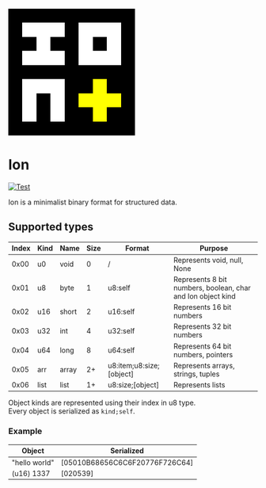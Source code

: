 ![icon](../data/icon.png)

# Ion

[![Test](https://github.com/rtnl/ion/actions/workflows/test.yml/badge.svg)](https://github.com/rtnl/ion/actions/workflows/test.yml)

Ion is a minimalist binary format for structured data.

## Supported types

| Index | Kind | Name  | Size | Format                   | Purpose                                                     |
|-------|------|-------|------|--------------------------|-------------------------------------------------------------|
| 0x00  | u0   | void  | 0    | /                        | Represents void, null, None                                 |
| 0x01  | u8   | byte  | 1    | u8:self                  | Represents 8 bit numbers, boolean, char and Ion object kind |
| 0x02  | u16  | short | 2    | u16:self                 | Represents 16 bit numbers                                   |
| 0x03  | u32  | int   | 4    | u32:self                 | Represents 32 bit numbers                                   |
| 0x04  | u64  | long  | 8    | u64:self                 | Represents 64 bit numbers, pointers                         |
| 0x05  | arr  | array | 2+   | u8:item;u8:size;[object] | Represents arrays, strings, tuples                          |
| 0x06  | list | list  | 1+   | u8:size;[object]         | Represents lists                                            |

Object kinds are represented using their index in u8 type. \
Every object is serialized as `kind;self`.

### Example

| Object        | Serialized                     |
|---------------|--------------------------------|
| "hello world" | [05010B68656C6C6F20776F726C64] |
| (u16) 1337    | [020539]                       |
